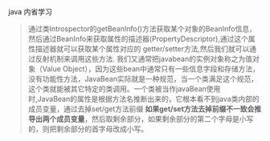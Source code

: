 java 内省学习
>通过类Introspector的getBeanInfo()方法获取某个对象的BeanInfo信息，然后通过BeanInfo来获取属性的描述器(PropertyDescriptor),通过这个属性描述器就可以获取某个属性对应的 getter/setter方法,然后我们就可以通过反射机制来调用这些方法.
我们又通常把javabean的实例对象称之为值对象（Value Object），因为这些bean中通常只有一些信息字段和存储方法，没有功能性方法，JavaBean实际就是一种规范，当一个类满足这个规范，这个类就能被其它特定的类调用。一个类被当作javaBean使用时,JavaBean的属性是根据方法名推断出来的，它根本看不到java类内部的成员变量，通过去掉set/get方法前缀 **如果get/set方法去掉前缀不一致会推导出两个成员变量**，然后取剩余部分，如果剩余部分的第二个字母是小写的，则把剩余部分的首字母改成小写。